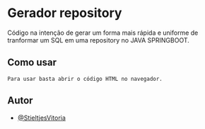 
# Gerador repository

Código na intenção de gerar um forma mais rápida e uniforme de tranformar um SQL em uma repository no JAVA SPRINGBOOT.

## Como usar

```
Para usar basta abrir o código HTML no navegador. 
```

## Autor

- [@StieltjesVitoria](https://www.github.com/StieltjesVitoria)

